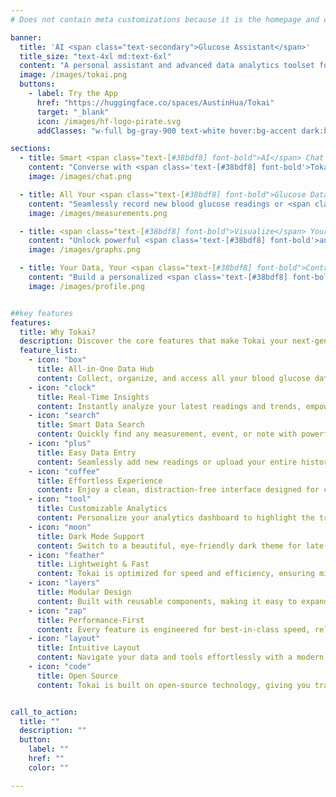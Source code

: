 ```yaml
---
# Does not contain meta customizations because it is the homepage and config is already set in the config file

banner:
  title: 'AI <span class="text-secondary">Glucose Assistant</span>'
  title_size: "text-4xl md:text-6xl"
  content: "A personal assistant and advanced data analytics toolset for managing your blood glucose data. Please note that both Tokai's website and app are in early-stage development and the features are not yet finalized."
  image: /images/tokai.png
  buttons:
    - label: Try the App
      href: "https://huggingface.co/spaces/AustinHua/Tokai"
      target: "_blank"
      icon: /images/hf-logo-pirate.svg
      addClasses: "w-full bg-gray-900 text-white hover:bg-accent dark:border-white/10 dark:border"

sections:
  - title: Smart <span class="text-[#38bdf8] font-bold">AI</span> Chat
    content: "Converse with <span class='text-[#38bdf8] font-bold'>Tokai</span>, your personal <span class='text-[#38bdf8] font-bold'>AI assistant</span> powered by Llama 3. Get instant answers, personalized <span class='text-[#38bdf8] font-bold'>insights</span>, and friendly support about your blood <span class='text-[#38bdf8] font-bold'>glucose data</span> or any diabetes-related questions—all in a natural, conversational way."
    image: /images/chat.png

  - title: All Your <span class="text-[#38bdf8] font-bold">Glucose Data</span>, One Place
    content: "Seamlessly record new blood glucose readings or <span class='text-[#38bdf8] font-bold'>upload</span> your entire measurement history. <span class='text-[#38bdf8] font-bold'>Tokai</span> keeps everything organized, so you can easily track, review, and manage your data from any device, anytime."
    image: /images/measurements.png

  - title: <span class="text-[#38bdf8] font-bold">Visualize</span> Your Progress
    content: "Unlock powerful <span class='text-[#38bdf8] font-bold'>analytics</span> and interactive <span class='text-[#38bdf8] font-bold'>graphs</span> to spot trends, patterns, and outliers in your glucose data. Filter by date, meal, or event, and gain actionable <span class='text-[#38bdf8] font-bold'>insights</span> to help you make informed health decisions."
    image: /images/graphs.png

  - title: Your Data, Your <span class="text-[#38bdf8] font-bold">Control</span>
    content: "Build a personalized <span class='text-[#38bdf8] font-bold'>profile</span> with your health info, device type, and preferences. Download or delete your data at any time—<span class='text-[#38bdf8] font-bold'>Tokai</span> puts you in charge, ensuring <span class='text-[#38bdf8] font-bold'>privacy</span> and a tailored experience just for you."
    image: /images/profile.png


##key features
features:
  title: Why Tokai?
  description: Discover the core features that make Tokai your next-generation glucose management assistant.
  feature_list:
    - icon: "box"
      title: All-in-One Data Hub
      content: Collect, organize, and access all your blood glucose data in one secure place—manual or uploaded, always at your fingertips.
    - icon: "clock"
      title: Real-Time Insights
      content: Instantly analyze your latest readings and trends, empowering you to make timely, informed health decisions.
    - icon: "search"
      title: Smart Data Search
      content: Quickly find any measurement, event, or note with powerful, intuitive search and filtering tools.
    - icon: "plus"
      title: Easy Data Entry
      content: Seamlessly add new readings or upload your entire history—Tokai makes data entry fast and frustration-free.
    - icon: "coffee"
      title: Effortless Experience
      content: Enjoy a clean, distraction-free interface designed for comfort and focus, so you can manage your health with ease.
    - icon: "tool"
      title: Customizable Analytics
      content: Personalize your analytics dashboard to highlight the trends and metrics that matter most to you.
    - icon: "moon"
      title: Dark Mode Support
      content: Switch to a beautiful, eye-friendly dark theme for late-night tracking or personal preference.
    - icon: "feather"
      title: Lightweight & Fast
      content: Tokai is optimized for speed and efficiency, ensuring minimal load times and smooth performance on any device.
    - icon: "layers"
      title: Modular Design
      content: Built with reusable components, making it easy to expand features or tailor the app to your needs.
    - icon: "zap"
      title: Performance-First
      content: Every feature is engineered for best-in-class speed, reliability, and user experience.
    - icon: "layout"
      title: Intuitive Layout
      content: Navigate your data and tools effortlessly with a modern, user-friendly design.
    - icon: "code"
      title: Open Source
      content: Tokai is built on open-source technology, giving you transparency, flexibility, and peace of mind.


call_to_action:
  title: ""
  description: ""
  button:
    label: ""
    href: ""
    color: ""

---
```

